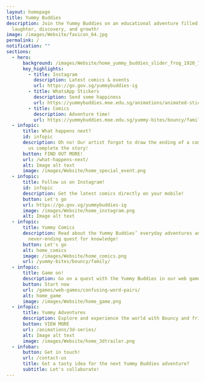 ```yaml
---
layout: homepage
title: Yummy Buddies
description: Join the Yummy Buddies on an educational adventure filled with
  laughter, discovery, and growth!
image: /images/Website/favicon_64.jpg
permalink: /
notification: ""
sections:
  - hero:
      background: /images/Website/home_yummy_buddies_slider_frog_1920_720.jpg
      key_highlights:
        - title: Instagram
          description: Latest comics & events
          url: https://go.gov.sg/yummybuddies-ig
        - title: WhatsApp Stickers
          description: Send some happiness
          url: https://yummybuddies.moe.edu.sg/animations/animated-stickers/
        - title: Comics
          description: Adventure time!
          url: https://yummybuddies.moe.edu.sg/yummy-bites/bouncy/family/
  - infopic:
      title: What happens next?
      id: infopic
      description: Oh no! Our artist forgot to draw the ending of a comic strip! Help
        us complete the story!
      button: FIND OUT MORE!
      url: /what-happens-next/
      alt: Image alt text
      image: /images/Website/home_special_event.png
  - infopic:
      title: Follow us on Instagram!
      id: infopic
      description: Get the latest comics directly on your mobile!
      button: Let's go
      url: https://go.gov.sg/yummybuddies-ig
      image: /images/Website/home_instagram.png
      alt: Image alt text
  - infopic:
      title: Yummy Comics
      description: Read about the Yummy Buddies’ everyday adventures and their
        never-ending quest for knowledge!
      button: Let's go
      alt: home_comics
      image: /images/Website/home_comics.png
      url: /yummy-bites/bouncy/family/
  - infopic:
      title: Game on!
      description: Go on a quest with the Yummy Buddies in our web game series on SLS!
      button: Start now
      url: /games/web-games/confusing-word-pairs/
      alt: home_game
      image: /images/Website/home_game.png
  - infopic:
      title: Yummy Adventures
      description: Explore and experience the world with Bouncy and friends!
      button: VIEW MORE
      url: /animations/3d-series/
      alt: Image alt text
      image: /images/Website/home_3dtrailer.png
  - infobar:
      button: Get in touch!
      url: /contact-us
      title: Got a tasty idea for the next Yummy Buddies adventure?
      subtitle: Let's collaborate!
---
```

